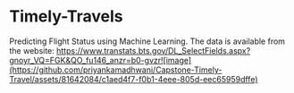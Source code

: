 # Timely-Travels
 Predicting Flight Status using Machine Learning. The data is available from the website: [
](https://www.transtats.bts.gov/DL_SelectFields.aspx?gnoyr_VQ=FGK&QO_fu146_anzr=b0-gvzr)https://www.transtats.bts.gov/DL_SelectFields.aspx?gnoyr_VQ=FGK&QO_fu146_anzr=b0-gvzr![image](https://github.com/priyankamadhwani/Capstone-Timely-Travel/assets/81642084/c1aed4f7-f0b1-4eee-805d-eec65959dffe)
